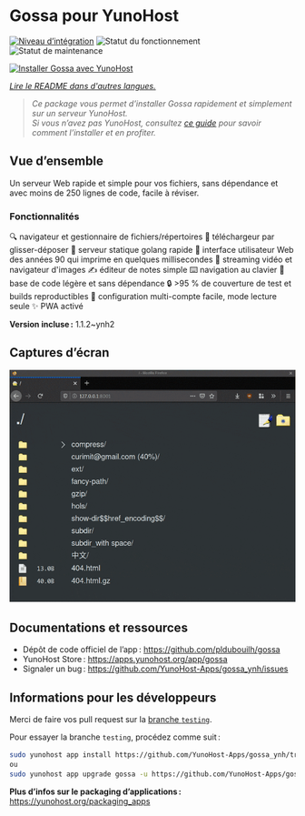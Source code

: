 <!--
Nota bene : ce README est automatiquement généré par <https://github.com/YunoHost/apps/tree/master/tools/readme_generator>
Il NE doit PAS être modifié à la main.
-->

# Gossa pour YunoHost

[![Niveau d’intégration](https://apps.yunohost.org/badge/integration/gossa)](https://ci-apps.yunohost.org/ci/apps/gossa/)
![Statut du fonctionnement](https://apps.yunohost.org/badge/state/gossa)
![Statut de maintenance](https://apps.yunohost.org/badge/maintained/gossa)

[![Installer Gossa avec YunoHost](https://install-app.yunohost.org/install-with-yunohost.svg)](https://install-app.yunohost.org/?app=gossa)

*[Lire le README dans d'autres langues.](./ALL_README.md)*

> *Ce package vous permet d’installer Gossa rapidement et simplement sur un serveur YunoHost.*  
> *Si vous n’avez pas YunoHost, consultez [ce guide](https://yunohost.org/install) pour savoir comment l’installer et en profiter.*

## Vue d’ensemble

Un serveur Web rapide et simple pour vos fichiers, sans dépendance et avec moins de 250 lignes de code, facile à réviser.

### Fonctionnalités

🔍 navigateur et gestionnaire de fichiers/répertoires
📩 téléchargeur par glisser-déposer
🥂 serveur statique golang rapide
💾 interface utilisateur Web des années 90 qui imprime en quelques millisecondes
📸 streaming vidéo et navigateur d'images
✍️ éditeur de notes simple
⌨️ navigation au clavier
🚀 base de code légère et sans dépendance
🔒 >95 % de couverture de test et builds reproductibles
💑 configuration multi-compte facile, mode lecture seule
✨ PWA activé

**Version incluse :** 1.1.2~ynh2

## Captures d’écran

![Capture d’écran de Gossa](./doc/screenshots/screenshot.png)

## Documentations et ressources

- Dépôt de code officiel de l’app : <https://github.com/pldubouilh/gossa>
- YunoHost Store : <https://apps.yunohost.org/app/gossa>
- Signaler un bug : <https://github.com/YunoHost-Apps/gossa_ynh/issues>

## Informations pour les développeurs

Merci de faire vos pull request sur la [branche `testing`](https://github.com/YunoHost-Apps/gossa_ynh/tree/testing).

Pour essayer la branche `testing`, procédez comme suit :

```bash
sudo yunohost app install https://github.com/YunoHost-Apps/gossa_ynh/tree/testing --debug
ou
sudo yunohost app upgrade gossa -u https://github.com/YunoHost-Apps/gossa_ynh/tree/testing --debug
```

**Plus d’infos sur le packaging d’applications :** <https://yunohost.org/packaging_apps>
